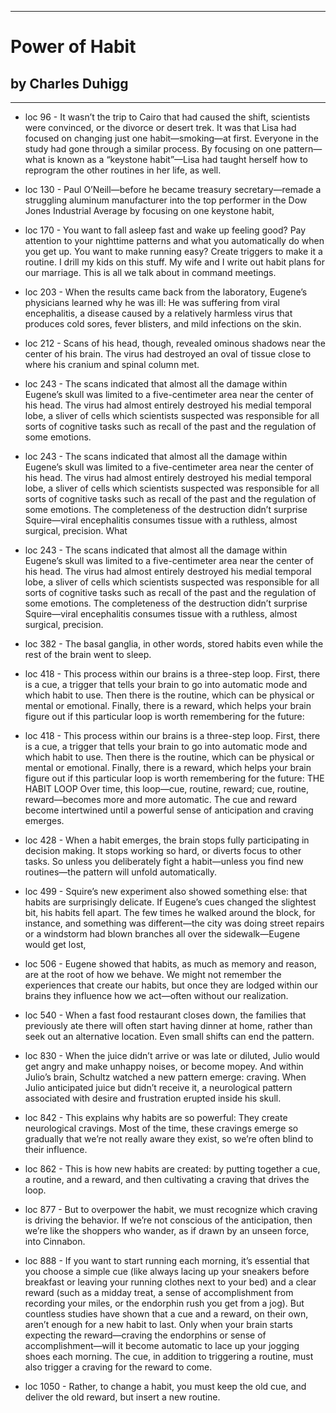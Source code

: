 
---
#  Power of Habit
## by Charles Duhigg
---

 - loc 96 - It wasn’t the trip to Cairo that had caused the shift, scientists were convinced, or the divorce or desert trek. It was that Lisa had focused on changing just one habit—smoking—at first. Everyone in the study had gone through a similar process. By focusing on one pattern—what is known as a “keystone habit”—Lisa had taught herself how to reprogram the other routines in her life, as well.

 - loc 130 - Paul O’Neill—before he became treasury secretary—remade a struggling aluminum manufacturer into the top performer in the Dow Jones Industrial Average by focusing on one keystone habit,

 - loc 170 - You want to fall asleep fast and wake up feeling good? Pay attention to your nighttime patterns and what you automatically do when you get up. You want to make running easy? Create triggers to make it a routine. I drill my kids on this stuff. My wife and I write out habit plans for our marriage. This is all we talk about in command meetings.

 - loc 203 - When the results came back from the laboratory, Eugene’s physicians learned why he was ill: He was suffering from viral encephalitis, a disease caused by a relatively harmless virus that produces cold sores, fever blisters, and mild infections on the skin.

 - loc 212 - Scans of his head, though, revealed ominous shadows near the center of his brain. The virus had destroyed an oval of tissue close to where his cranium and spinal column met.

 - loc 243 - The scans indicated that almost all the damage within Eugene’s skull was limited to a five-centimeter area near the center of his head. The virus had almost entirely destroyed his medial temporal lobe, a sliver of cells which scientists suspected was responsible for all sorts of cognitive tasks such as recall of the past and the regulation of some emotions.

 - loc 243 - The scans indicated that almost all the damage within Eugene’s skull was limited to a five-centimeter area near the center of his head. The virus had almost entirely destroyed his medial temporal lobe, a sliver of cells which scientists suspected was responsible for all sorts of cognitive tasks such as recall of the past and the regulation of some emotions. The completeness of the destruction didn’t surprise Squire—viral encephalitis consumes tissue with a ruthless, almost surgical, precision. What

 - loc 243 - The scans indicated that almost all the damage within Eugene’s skull was limited to a five-centimeter area near the center of his head. The virus had almost entirely destroyed his medial temporal lobe, a sliver of cells which scientists suspected was responsible for all sorts of cognitive tasks such as recall of the past and the regulation of some emotions. The completeness of the destruction didn’t surprise Squire—viral encephalitis consumes tissue with a ruthless, almost surgical, precision.

 - loc 382 - The basal ganglia, in other words, stored habits even while the rest of the brain went to sleep.

 - loc 418 - This process within our brains is a three-step loop. First, there is a cue, a trigger that tells your brain to go into automatic mode and which habit to use. Then there is the routine, which can be physical or mental or emotional. Finally, there is a reward, which helps your brain figure out if this particular loop is worth remembering for the future:

 - loc 418 - This process within our brains is a three-step loop. First, there is a cue, a trigger that tells your brain to go into automatic mode and which habit to use. Then there is the routine, which can be physical or mental or emotional. Finally, there is a reward, which helps your brain figure out if this particular loop is worth remembering for the future: THE HABIT LOOP Over time, this loop—cue, routine, reward; cue, routine, reward—becomes more and more automatic. The cue and reward become intertwined until a powerful sense of anticipation and craving emerges.

 - loc 428 - When a habit emerges, the brain stops fully participating in decision making. It stops working so hard, or diverts focus to other tasks. So unless you deliberately fight a habit—unless you find new routines—the pattern will unfold automatically.

 - loc 499 - Squire’s new experiment also showed something else: that habits are surprisingly delicate. If Eugene’s cues changed the slightest bit, his habits fell apart. The few times he walked around the block, for instance, and something was different—the city was doing street repairs or a windstorm had blown branches all over the sidewalk—Eugene would get lost,

 - loc 506 - Eugene showed that habits, as much as memory and reason, are at the root of how we behave. We might not remember the experiences that create our habits, but once they are lodged within our brains they influence how we act—often without our realization.

 - loc 540 - When a fast food restaurant closes down, the families that previously ate there will often start having dinner at home, rather than seek out an alternative location. Even small shifts can end the pattern.

 - loc 830 - When the juice didn’t arrive or was late or diluted, Julio would get angry and make unhappy noises, or become mopey. And within Julio’s brain, Schultz watched a new pattern emerge: craving. When Julio anticipated juice but didn’t receive it, a neurological pattern associated with desire and frustration erupted inside his skull.

 - loc 842 - This explains why habits are so powerful: They create neurological cravings. Most of the time, these cravings emerge so gradually that we’re not really aware they exist, so we’re often blind to their influence.

 - loc 862 - This is how new habits are created: by putting together a cue, a routine, and a reward, and then cultivating a craving that drives the loop.

 - loc 877 - But to overpower the habit, we must recognize which craving is driving the behavior. If we’re not conscious of the anticipation, then we’re like the shoppers who wander, as if drawn by an unseen force, into Cinnabon.

 - loc 888 - If you want to start running each morning, it’s essential that you choose a simple cue (like always lacing up your sneakers before breakfast or leaving your running clothes next to your bed) and a clear reward (such as a midday treat, a sense of accomplishment from recording your miles, or the endorphin rush you get from a jog). But countless studies have shown that a cue and a reward, on their own, aren’t enough for a new habit to last. Only when your brain starts expecting the reward—craving the endorphins or sense of accomplishment—will it become automatic to lace up your jogging shoes each morning. The cue, in addition to triggering a routine, must also trigger a craving for the reward to come.

 - loc 1050 - Rather, to change a habit, you must keep the old cue, and deliver the old reward, but insert a new routine.


